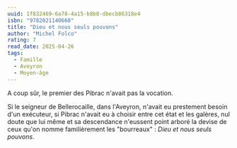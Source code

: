 ```yaml
---
uuid: 1f832469-6a78-4a15-b8b8-dbecb86318e4
isbn: "9782021140668"
title: "Dieu et nous seuls pouvons"
author: "Michel Folco"
rating: 7
read_date: 2025-04-26
tags:
  - Famille
  - Aveyron
  - Moyen-âge
---
```


A coup sûr, le premier des Pibrac n'avait pas la vocation.

Si le seigneur de Bellerocaille, dans l'Aveyron, n'avait eu prestement besoin d'un exécuteur, si Pibrac n'avait eu à choisir entre cet état et les galères, nul doute que lui même et sa descendance n'eussent point arboré la devise de ceux qu'on nomme familièrement les "bourreaux" : _Dieu et nous seuls pouvons_.

